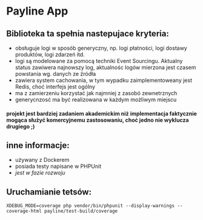 # Payline App

## Biblioteka ta spełnia nastepujace kryteria:
- obsługuje logi w sposób generyczny, np. logi płatności, logi dostawy produktów, logi zdarzeń itd.
- logi są modelowane za pomocą techniki Event Sourcingu. Aktualny status zawiwera najnowszy log, aktualnośc logów mierzona jest czasem powstania wg. danych ze źródła
- zawiera system cachowania, w tym wypadku zaimplementoweany jest Redis, choć interfejs jest ogólny
- ma z zamierzeniu korzystać jak najmniej z zasobó zewnetrznych
- generycnzosć ma być realizowana w każdym możliwym miejscu

#### projekt jest bardziej zadaniem akademickim niż implementacja faktycznie mogąca służyć komercyjnemu zastosowaniu, choć jedno nie wyklucza drugiego ;)

## inne informacje:
- używany z Dockerem
- posiada testy napisane w PHPUnit
- *jest w fazie rozwoju*

## Uruchamianie tetsów:
```
XDEBUG_MODE=coverage php vendor/bin/phpunit --display-warnings --coverage-html payline/test-build/coverage
```
